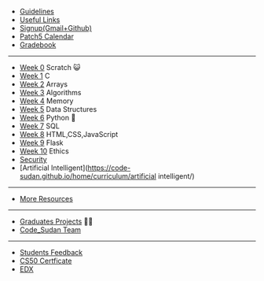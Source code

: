* [Guidelines](https://code-sudan.github.io/home/curriculum/other/Guidelines/)
* [Useful Links](https://code-sudan.github.io/home/curriculum/other/usefullinks/)
* [Signup(Gmail+Github)](https://code-sudan.github.io/home/curriculum/other/Signup(Gmail+Github)/)
* [Patch5 Calendar](https://code-sudan.github.io/home/curriculum/other/FoundationProgramAl-GadarifCalendar/)
* [Gradebook](https://cs50.me/cs50x)
<!-- * [Batches](https://code-sudan.github.io/home/curriculum/other/batches/) -->

***
* [Week 0](https://code-sudan.github.io/home/curriculum/0/) Scratch 😺
* [Week 1](https://code-sudan.github.io/home/curriculum/1/) C
* [Week 2](https://code-sudan.github.io/home/curriculum/2/) Arrays
* [Week 3](https://code-sudan.github.io/home/curriculum/3/) Algorithms
* [Week 4](https://code-sudan.github.io/home/curriculum/4/) Memory
* [Week 5](https://code-sudan.github.io/home/curriculum/5/) Data Structures
* [Week 6](https://code-sudan.github.io/home/curriculum/6/) Python  🐍
* [Week 7](https://code-sudan.github.io/home/curriculum/7/) SQL
* [Week 8](https://code-sudan.github.io/home/curriculum/8/) HTML,CSS,JavaScript 
* [Week 9](https://code-sudan.github.io/home/curriculum/9/) Flask 
* [Week 10](https://code-sudan.github.io/home/curriculum/10/) Ethics
* [Security](https://code-sudan.github.io/home/curriculum/security/) 
* [Artificial Intelligent](https://code-sudan.github.io/home/curriculum/artificial intelligent/) 

***
* [More Resources](https://code-sudan.github.io/home/curriculum/other/MoreResources/)


***
* [Graduates Projects](https://code-sudan.github.io/home/curriculum/other/graduates/) 🧑‍🎓
* [Code_Sudan Team](https://code-sudan.github.io/home/curriculum/other/team/)


***



* [Students Feedback](https://code-sudan.github.io/home/curriculum/other/feedback/)
* [CS50 Certficate ](https://code-sudan.github.io/home/curriculum/other/cs50Certficate/)
* [EDX ](https://courses.edx.org/courses/course-v1:HarvardX+CS50+X/course/)





